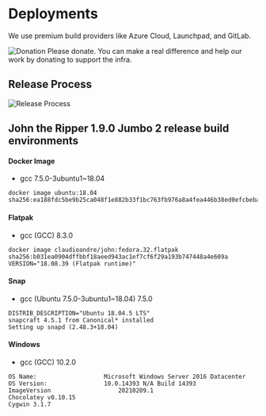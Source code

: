 # Deployments

We use premium build providers like Azure Cloud, Launchpad, and GitLab.

![Donation](https://img.shields.io/badge/Donate-Yes-brightgreen?style=flat&logo=github-sponsors) Please donate. You can make a real difference and help our work by donating to support the infra.

## Release Process

![Release Process](https://mermaid.ink/img/eyJjb2RlIjoiZ3JhcGggVERcbiAgICBBW1BhY2thZ2luZ10gLS0-fElzIENJIG9rP3wgQig8YnI-TWFudWFsIFN0YXJ0dXA8YnI-Li4uKVxuICAgIEIgLS0-IEIxW0dldCBTb3VyY2UgQ29kZTxicj5Gcm9tIFVwc3RyZWFtXVxuICAgIEIxIC0tPiBDe1Byb3ZpZGVyc31cbiAgICBDIC0tPnxHaXRMYWIgQ0l8IERbZmE6ZmEtZGVza3RvcCA8YnI-RmxhdFBha11cbiAgICBDIC0tPnxMYXVuY2hwYWR8IEVbZmE6ZmEtZGVza3RvcCA8YnI-U25hcF1cbiAgICBDIC0tPnxUcmF2aXMgQ0l8IEZbZmE6ZmEtZGVza3RvcCA8YnI-RG9ja2VyPGJyPlBhY2thZ2VdXG4gICAgQyAtLT58QXBwVmV5b3IgQ0l8IEdbZmE6ZmEtZGVza3RvcCA8YnI-V2luZG93czxicj4zMmJpdF1cbiAgICBDIC0tPnxBenVyZSBEZXZPUFN8IEhbZmE6ZmEtZGVza3RvcCA8YnI-V2luZG93czxicj42NGJpdF1cbiIsIm1lcm1haWQiOnt9LCJ1cGRhdGVFZGl0b3IiOmZhbHNlfQ)

## John the Ripper 1.9.0 Jumbo 2 release build environments

#### Docker Image

- gcc 7.5.0-3ubuntu1~18.04

```text
docker image ubuntu:18.04
sha256:ea188fdc5be9b25ca048f1e882b33f1bc763fb976a8a4fea446b38ed0efcbeba
```

#### Flatpak

- gcc (GCC) 8.3.0

```text
docker image claudioandre/john:fedora.32.flatpak
sha256:b031ea0904dffbbf18aeed943ac1ef7cf6f29a193b747448a4e609a
VERSION="18.08.39 (Flatpak runtime)"
```

#### Snap

- gcc (Ubuntu 7.5.0-3ubuntu1~18.04) 7.5.0

```text
DISTRIB_DESCRIPTION="Ubuntu 18.04.5 LTS"
snapcraft 4.5.1 from Canonical* installed
Setting up snapd (2.48.3+18.04)
```

#### Windows

- gcc (GCC) 10.2.0

```text
OS Name:                   Microsoft Windows Server 2016 Datacenter
OS Version:                10.0.14393 N/A Build 14393
ImageVersion                   20210209.1
Chocolatey v0.10.15
Cygwin 3.1.7
```
